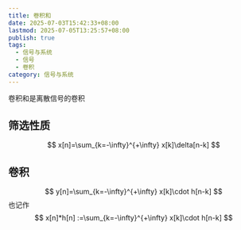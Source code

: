 ```yaml
---
title: 卷积和
date: 2025-07-03T15:42:33+08:00
lastmod: 2025-07-05T13:25:57+08:00
publish: true
tags:
  - 信号与系统
  - 信号
  - 卷积
category: 信号与系统
---
```


卷积和是离散信号的卷积
## 筛选性质

$$
x[n]=\sum_{k=-\infty}^{+\infty} x[k]\delta[n-k]
$$

## 卷积

$$
y[n]=\sum_{k=-\infty}^{+\infty} x[k]\cdot h[n-k]
$$
也记作
$$
x[n]*h[n] :=\sum_{k=-\infty}^{+\infty} x[k]\cdot h[n-k]
$$

